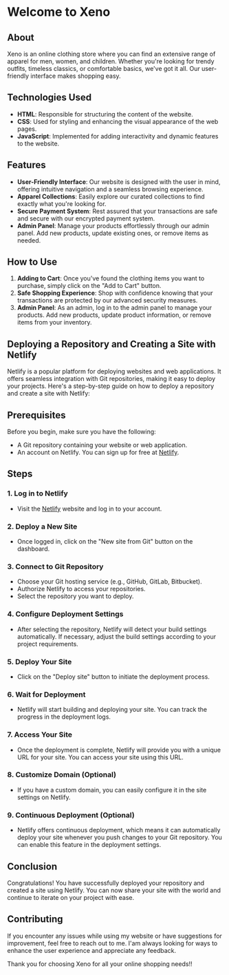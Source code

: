 # Welcome to Xeno

## About

Xeno is an online clothing store where you can find an extensive range of apparel for men, women, and children. Whether you're looking for trendy outfits, timeless classics, or comfortable basics, we've got it all. Our user-friendly interface makes shopping easy.

## Technologies Used

- **HTML**: Responsible for structuring the content of the website.
- **CSS**: Used for styling and enhancing the visual appearance of the web pages.
- **JavaScript**: Implemented for adding interactivity and dynamic features to the website.

## Features

- **User-Friendly Interface**: Our website is designed with the user in mind, offering intuitive navigation and a seamless browsing experience.
- **Apparel Collections**: Easily explore our curated collections to find exactly what you're looking for.
- **Secure Payment System**: Rest assured that your transactions are safe and secure with our encrypted payment system.
- **Admin Panel**: Manage your products effortlessly through our admin panel. Add new products, update existing ones, or remove items as needed.

## How to Use

1. **Adding to Cart**: Once you've found the clothing items you want to purchase, simply click on the "Add to Cart" button.
2. **Safe Shopping Experience**: Shop with confidence knowing that your transactions are protected by our advanced security measures.
3. **Admin Panel**: As an admin, log in to the admin panel to manage your products. Add new products, update product information, or remove items from your inventory.

## Deploying a Repository and Creating a Site with Netlify

Netlify is a popular platform for deploying websites and web applications. It offers seamless integration with Git repositories, making it easy to deploy your projects. Here's a step-by-step guide on how to deploy a repository and create a site with Netlify:

## Prerequisites

Before you begin, make sure you have the following:

- A Git repository containing your website or web application.
- An account on Netlify. You can sign up for free at [Netlify](https://www.netlify.com/).

## Steps

### 1. Log in to Netlify

- Visit the [Netlify](https://www.netlify.com/) website and log in to your account.

### 2. Deploy a New Site

- Once logged in, click on the "New site from Git" button on the dashboard.

### 3. Connect to Git Repository

- Choose your Git hosting service (e.g., GitHub, GitLab, Bitbucket).
- Authorize Netlify to access your repositories.
- Select the repository you want to deploy.

### 4. Configure Deployment Settings

- After selecting the repository, Netlify will detect your build settings automatically. If necessary, adjust the build settings according to your project requirements.

### 5. Deploy Your Site

- Click on the "Deploy site" button to initiate the deployment process.

### 6. Wait for Deployment

- Netlify will start building and deploying your site. You can track the progress in the deployment logs.

### 7. Access Your Site

- Once the deployment is complete, Netlify will provide you with a unique URL for your site. You can access your site using this URL.

### 8. Customize Domain (Optional)

- If you have a custom domain, you can easily configure it in the site settings on Netlify.

### 9. Continuous Deployment (Optional)

- Netlify offers continuous deployment, which means it can automatically deploy your site whenever you push changes to your Git repository. You can enable this feature in the deployment settings.

## Conclusion

Congratulations! You have successfully deployed your repository and created a site using Netlify. You can now share your site with the world and continue to iterate on your project with ease.


## Contributing

If you encounter any issues while using my website or have suggestions for improvement, feel free to reach out to me. I'am always looking for ways to enhance the user experience and appreciate any feedback.

Thank you for choosing Xeno for all your online shopping needs!!